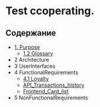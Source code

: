 # Test ccoperating.

## Содержание

- [1. Purpose](DocsFiles/1_Purpose/1.1_Purpose.md)
    - [1.2 Glossary](DocsFiles/1_Purpose/1.2_Glossary.md)
- 2 Architecture
- 3 UserInterfaces
- 4 FunctionalRequirements
    - [4.1 Loyalty](DocsFiles/4_FunctionalRequirements/4.1_Loyalty.md)
  - [API_Transactions_history](DocsFiles/4_FunctionalRequirements/API_Transactions_history.md)
  - [Frontend_Card_list](DocsFiles/4_FunctionalRequirements/Frontend_Card_list.md)
- 5 NonFunctionalRequirements
